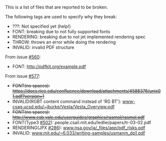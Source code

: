 This is a list of files that are reported to be broken.

The following tags are used to specify why they break:

* ???: Not specified yet (help!)
* FONT: breaking due to not fully supported fonts
* RENDERING: breaking due to not jet implemented rendering spec
* THROW: throws an error while doing the rendering
* INVALID: invalid PDF structure

From issue [#560](https://github.com/andreasgal/pdf.js/issues/560):

* FONT: http://pdfkit.org/example.pdf

From issue [#577](https://github.com/andreasgal/pdf.js/issues/577):

* <del>FONT(no spaces): https://docs.rice.edu/confluence/download/attachments/4588376/unix01.pdf?version=1</del>
* INVALID(RGBT content command instead of 'RG BT'): www-csag.ucsd.edu/~jburke/Vesta/Vesta_Overview.pdf
* <del>FONT(no spaces): http://www.csb.yale.edu/userguides/graphics/rasmol/rasmol.pdf</del>
* FONT(Type3 [#502](https://github.com/andreasgal/pdf.js/issues/502)): people.csail.mit.edu/ledlie/papers/tr-03-02.pdf
* RENDERING(JPX [#286](https://github.com/andreasgal/pdf.js/issues/286)): www.nsa.gov/ia/_files/app/pdf_risks.pdf
* INVALID: www.mit.edu/~6.033/writing-samples/usmanm_dp1.pdf